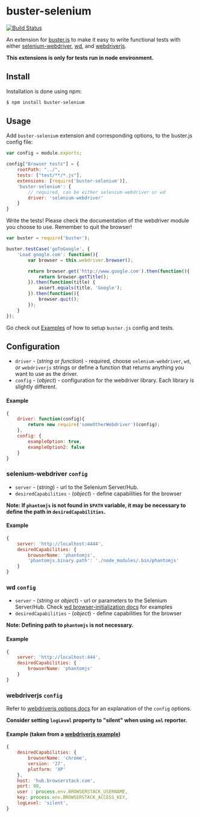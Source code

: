 # buster-selenium

[![Build Status](https://travis-ci.org/GCheung55/buster-selenium.png)](https://travis-ci.org/GCheung55/buster-selenium)

An extension for [buster.js](http://busterjs.org) to make it easy to write functional tests with either [selenium-webdriver](https://npmjs.org/package/selenium-webdriver), [wd](https://npmjs.org/package/wd), and [webdriverjs](https://npmjs.org/package/webdriverjs).

**This extensions is only for tests run in node environment.**

## Install

Installation is done using npm:

```bash
$ npm install buster-selenium
```

## Usage

Add `buster-selenium` extension and corresponding options, to the buster.js config file:

```javascript
var config = module.exports;

config["Browser tests"] = {
	rootPath: "../",
	tests: ["test/**/*.js"],
	extensions: [require('buster-selenium')],
	'buster-selenium': {
		// required, can be either selenium-webdriver or wd
		driver: 'selenium-webdriver'
	}
}
```

Write the tests! Please check the documentation of the webdriver module you choose to use. Remember to quit the browser!

```javascript
var buster = require('buster');

buster.testCase('goToGoogle', {
	'Load google.com': function(){
		var browser = this.webdriver.browser();

		return browser.get('http://www.google.com').then(function(){
			return browser.getTitle();
		}).then(function(title) {
			assert.equals(title, 'Google');
		}).then(function(){
			browser.quit();
		});
	}
});

```

Go check out [Examples](https://github.com/GCheung55/buster-selenium/tree/master/examples/test) of how to setup `buster.js` config and tests.

## Configuration

* `driver` - (*string* or *function*) - required, choose `selenium-webdriver`, `wd`, or `webdriverjs` strings or define a function that returns anything you want to use as the driver.
* `config` - (*object*) - configuration for the webdriver library. Each library is slightly different.

#### Example

```javascript
{
	driver: function(config){
		return new require('someOtherWebdriver')(config);
	},
	config: {
		exampleOption: true,
		exampleOption2: false
	}
}
```

### selenium-webdriver `config`

* `server` - (*string*) - url to the Selenium Server/Hub.
* `desiredCapabilities` - (*object*) - define capabilities for the browser

**Note: If `phantomjs` is not found in `$PATH` variable, it may be necessary to define the path in `desiredCapabilities`.**

#### Example
```javascript
{
	server: 'http://localhost:4444',
	desiredCapabilities: {
		browserName: 'phantomjs',		
		'phantomjs.binary.path': './node_modules/.bin/phantomjs'
	}
}
```

### wd `config`

* `server` - (*string* or *object*) - url or parameters to the Selenium Server/Hub. Check [wd browser-initialization docs](https://github.com/admc/wd#browser-initialization) for examples
* `desiredCapabilities` - (*object*) - define capabilities for the browser

**Note: Defining path to `phantomjs` is not necessary.**

#### Example
```javascript
{
	server: 'http://localhost:444',
	desiredCapabilities: {
		browserName: 'phantomjs'
	}
}
```

### webdriverjs `config`

Refer to [webdriverjs options docs](https://github.com/camme/webdriverjs#options) for an explanation of the `config` options.

**Consider setting `logLevel` property to "silent" when using `xml` reporter.**

#### Example (taken from a [webdriverjs example](https://github.com/camme/webdriverjs/tree/master/examples))
```javascript
{
    desiredCapabilities: {
        browserName: 'chrome',
        version: '27',
        platform: 'XP'
    },
    host: 'hub.browserstack.com',
    port: 80,
    user : process.env.BROWSERSTACK_USERNAME,
    key: process.env.BROWSERSTACK_ACCESS_KEY,
    logLevel: 'silent',
}
```